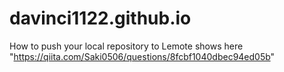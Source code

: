 # davinci1122.github.io

How to push your local repository to Lemote shows here "https://qiita.com/Saki0506/questions/8fcbf1040dbec94ed05b"

